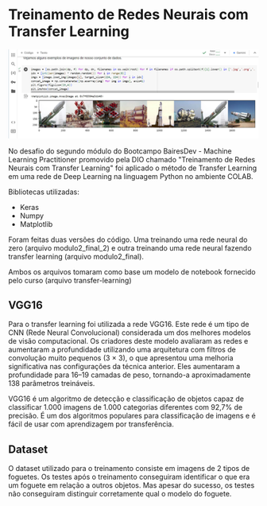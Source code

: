 # Treinamento de Redes Neurais com Transfer Learning

![DIO](modulo2.jpg)

No desafio do segundo módulo do Bootcampo BairesDev - Machine Learning Practitioner promovido pela DIO chamado "Treinamento de Redes Neurais com Transfer Learning" foi aplicado o método de Transfer Learning em uma rede de Deep Learning na linguagem Python no ambiente COLAB.  

Bibliotecas utilizadas:

- Keras
- Numpy
- Matplotlib

Foram feitas duas versões do código. Uma treinando uma rede neural do zero (arquivo modulo2_final_2) e outra treinando uma rede neural fazendo transfer learning (arquivo modulo2_final).

Ambos os arquivos tomaram como base um modelo de notebook fornecido pelo curso (arquivo transfer-learning) 

## VGG16 

Para o transfer learning foi utilizada a rede VGG16. Este rede é um tipo de CNN (Rede Neural Convolucional) considerada um dos melhores modelos de visão computacional. Os criadores deste modelo avaliaram as redes e aumentaram a profundidade utilizando uma arquitetura com filtros de convolução muito pequenos (3 × 3), o que apresentou uma melhoria significativa nas configurações da técnica anterior. Eles aumentaram a profundidade para 16–19 camadas de peso, tornando-a aproximadamente 138 parâmetros treináveis.

VGG16 é um algoritmo de detecção e classificação de objetos capaz de classificar 1.000 imagens de 1.000 categorias diferentes com 92,7% de precisão. É um dos algoritmos populares para classificação de imagens e é fácil de usar com aprendizagem por transferência.

## Dataset

O dataset utilizado para o treinamento consiste em imagens de 2 tipos de foguetes. Os testes após o treinamento conseguiram identificar o que era um foguete em relação a outros objetos. Mas apesar do sucesso, os testes não conseguiram distinguir corretamente qual o modelo do foguete.
